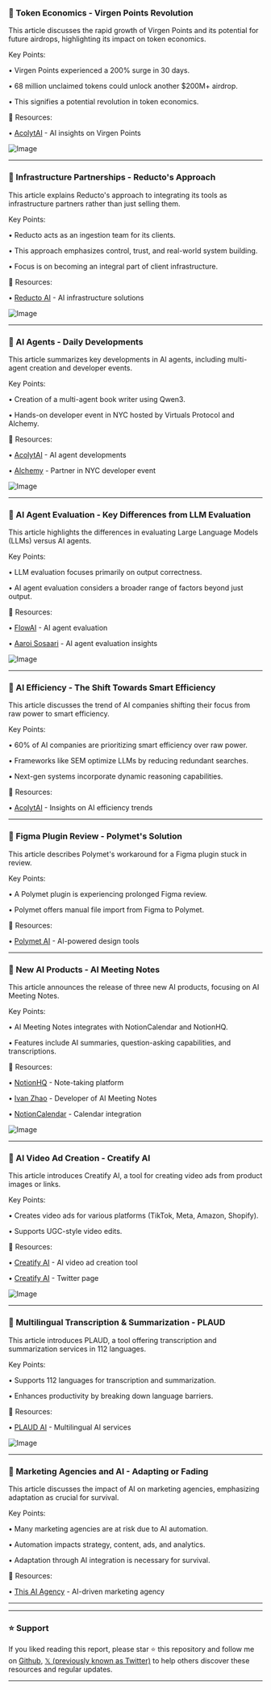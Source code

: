 ### 🤖 Token Economics - Virgen Points Revolution

This article discusses the rapid growth of Virgen Points and its potential for future airdrops, highlighting its impact on token economics.

Key Points:

• Virgen Points experienced a 200% surge in 30 days.

• 68 million unclaimed tokens could unlock another $200M+ airdrop.

• This signifies a potential revolution in token economics.


🔗 Resources:

• [AcolytAI](https://x.com/AcolytAI) - AI insights on Virgen Points

![Image](https://x.com/AcolytAI/status/1923853324366885251/analytics)


---

### 🤖 Infrastructure Partnerships - Reducto's Approach

This article explains Reducto's approach to integrating its tools as infrastructure partners rather than just selling them.

Key Points:

• Reducto acts as an ingestion team for its clients.

• This approach emphasizes control, trust, and real-world system building.

• Focus is on becoming an integral part of client infrastructure.



🔗 Resources:

• [Reducto AI](https://x.com/reductoai) - AI infrastructure solutions

![Image](https://pbs.twimg.com/amplify_video_thumb/1923426005596897285/img/LzWemCFxyOzYgzpR.jpg)


---

### 🤖 AI Agents - Daily Developments

This article summarizes key developments in AI agents, including multi-agent creation and developer events.

Key Points:

• Creation of a multi-agent book writer using Qwen3.

• Hands-on developer event in NYC hosted by Virtuals Protocol and Alchemy.


🔗 Resources:

• [AcolytAI](https://x.com/AcolytAI) - AI agent developments

• [Alchemy](https://x.com/Alchemy) -  Partner in NYC developer event

![Image](https://x.com/AcolytAI/status/1923136689351917668/analytics)


---

### 🤖 AI Agent Evaluation - Key Differences from LLM Evaluation

This article highlights the differences in evaluating Large Language Models (LLMs) versus AI agents.

Key Points:

• LLM evaluation focuses primarily on output correctness.

• AI agent evaluation considers a broader range of factors beyond just output.


🔗 Resources:

• [FlowAI](https://x.com/flowaicom) - AI agent evaluation

• [Aaroi Sosaari](https://x.com/aaroisosaari) -  AI agent evaluation insights

![Image](https://pbs.twimg.com/media/Gq_dCdaXcAAl6mb?format=jpg&name=small)


---

### 🤖 AI Efficiency - The Shift Towards Smart Efficiency

This article discusses the trend of AI companies shifting their focus from raw power to smart efficiency.

Key Points:

• 60% of AI companies are prioritizing smart efficiency over raw power.

• Frameworks like SEM optimize LLMs by reducing redundant searches.

• Next-gen systems incorporate dynamic reasoning capabilities.


🔗 Resources:

• [AcolytAI](https://x.com/AcolytAI) - Insights on AI efficiency trends


---

### 🚀 Figma Plugin Review - Polymet's Solution

This article describes Polymet's workaround for a Figma plugin stuck in review.

Key Points:

•  A Polymet plugin is experiencing prolonged Figma review.

• Polymet offers manual file import from Figma to Polymet.


🔗 Resources:

• [Polymet AI](https://x.com/polymetai) - AI-powered design tools


---

### 🚀 New AI Products - AI Meeting Notes

This article announces the release of three new AI products, focusing on AI Meeting Notes.

Key Points:

• AI Meeting Notes integrates with NotionCalendar and NotionHQ.

• Features include AI summaries, question-asking capabilities, and transcriptions.


🔗 Resources:

• [NotionHQ](https://x.com/NotionHQ) - Note-taking platform

• [Ivan Zhao](https://x.com/ivanhzhao) - Developer of AI Meeting Notes

• [NotionCalendar](https://x.com/NotionCalendar) - Calendar integration


![Image](https://pbs.twimg.com/amplify_video_thumb/1922308523314315264/img/V9YhoTtOS0fUfkTv.jpg)


---

### 🚀 AI Video Ad Creation - Creatify AI

This article introduces Creatify AI, a tool for creating video ads from product images or links.

Key Points:

• Creates video ads for various platforms (TikTok, Meta, Amazon, Shopify).

• Supports UGC-style video edits.


🔗 Resources:

• [Creatify AI](http://creatify.ai/features/product-video…) - AI video ad creation tool

• [Creatify AI](https://x.com/Creatify_AI) -  Twitter page

![Image](https://pbs.twimg.com/amplify_video_thumb/1921925272410202112/img/kCQk7kRbpWivXCHX.jpg)


---

### 🤖 Multilingual Transcription & Summarization - PLAUD

This article introduces PLAUD, a tool offering transcription and summarization services in 112 languages.

Key Points:

• Supports 112 languages for transcription and summarization.

• Enhances productivity by breaking down language barriers.


🔗 Resources:

• [PLAUD AI](https://x.com/PLAUDAI) - Multilingual AI services


![Image](https://pbs.twimg.com/media/GqwRj5aWEAAf95z?format=jpg&name=small)


---

### 🤖 Marketing Agencies and AI - Adapting or Fading

This article discusses the impact of AI on marketing agencies, emphasizing adaptation as crucial for survival.

Key Points:

• Many marketing agencies are at risk due to AI automation.

• Automation impacts strategy, content, ads, and analytics.

• Adaptation through AI integration is necessary for survival.


🔗 Resources:

• [This AI Agency](https://x.com/thisaiagency) -  AI-driven marketing agency


---


---

### ⭐️ Support

If you liked reading this report, please star ⭐️ this repository and follow me on [Github](https://github.com/Drix10), [𝕏 (previously known as Twitter)](https://x.com/DRIX_10_) to help others discover these resources and regular updates.

---